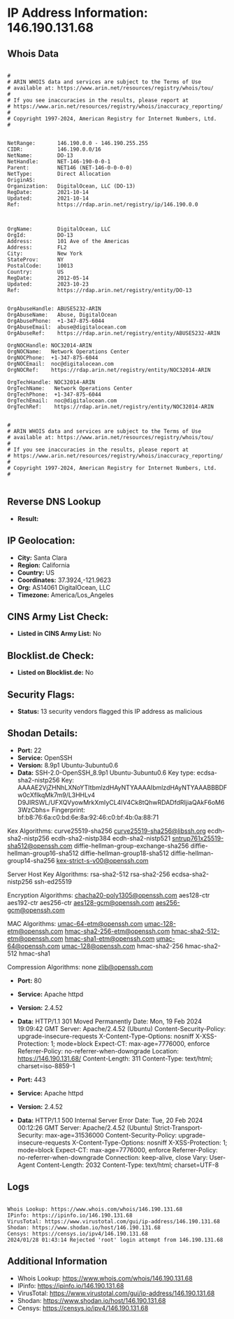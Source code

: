 # IP Address Information: 146.190.131.68

## Whois Data
```

#
# ARIN WHOIS data and services are subject to the Terms of Use
# available at: https://www.arin.net/resources/registry/whois/tou/
#
# If you see inaccuracies in the results, please report at
# https://www.arin.net/resources/registry/whois/inaccuracy_reporting/
#
# Copyright 1997-2024, American Registry for Internet Numbers, Ltd.
#


NetRange:       146.190.0.0 - 146.190.255.255
CIDR:           146.190.0.0/16
NetName:        DO-13
NetHandle:      NET-146-190-0-0-1
Parent:         NET146 (NET-146-0-0-0-0)
NetType:        Direct Allocation
OriginAS:       
Organization:   DigitalOcean, LLC (DO-13)
RegDate:        2021-10-14
Updated:        2021-10-14
Ref:            https://rdap.arin.net/registry/ip/146.190.0.0



OrgName:        DigitalOcean, LLC
OrgId:          DO-13
Address:        101 Ave of the Americas
Address:        FL2
City:           New York
StateProv:      NY
PostalCode:     10013
Country:        US
RegDate:        2012-05-14
Updated:        2023-10-23
Ref:            https://rdap.arin.net/registry/entity/DO-13


OrgAbuseHandle: ABUSE5232-ARIN
OrgAbuseName:   Abuse, DigitalOcean 
OrgAbusePhone:  +1-347-875-6044 
OrgAbuseEmail:  abuse@digitalocean.com
OrgAbuseRef:    https://rdap.arin.net/registry/entity/ABUSE5232-ARIN

OrgNOCHandle: NOC32014-ARIN
OrgNOCName:   Network Operations Center
OrgNOCPhone:  +1-347-875-6044 
OrgNOCEmail:  noc@digitalocean.com
OrgNOCRef:    https://rdap.arin.net/registry/entity/NOC32014-ARIN

OrgTechHandle: NOC32014-ARIN
OrgTechName:   Network Operations Center
OrgTechPhone:  +1-347-875-6044 
OrgTechEmail:  noc@digitalocean.com
OrgTechRef:    https://rdap.arin.net/registry/entity/NOC32014-ARIN


#
# ARIN WHOIS data and services are subject to the Terms of Use
# available at: https://www.arin.net/resources/registry/whois/tou/
#
# If you see inaccuracies in the results, please report at
# https://www.arin.net/resources/registry/whois/inaccuracy_reporting/
#
# Copyright 1997-2024, American Registry for Internet Numbers, Ltd.
#


```
## Reverse DNS Lookup
- **Result:** 

## IP Geolocation:
- **City:** Santa Clara
- **Region:** California
- **Country:** US
- **Coordinates:** 37.3924,-121.9623
- **Org:** AS14061 DigitalOcean, LLC
- **Timezone:** America/Los_Angeles

## CINS Army List Check:
- **Listed in CINS Army List:** 
No

## Blocklist.de Check:
- **Listed on Blocklist.de:** 
No

## Security Flags:
- **Status:** 13 security vendors flagged this IP address as malicious

## Shodan Details:
- **Port:** 22
- **Service:** OpenSSH
- **Version:** 8.9p1 Ubuntu-3ubuntu0.6
- **Data:** SSH-2.0-OpenSSH_8.9p1 Ubuntu-3ubuntu0.6
Key type: ecdsa-sha2-nistp256
Key: AAAAE2VjZHNhLXNoYTItbmlzdHAyNTYAAAAIbmlzdHAyNTYAAABBBDFw0cXfIkqMk7m9/L3HHLv4
D9JIRSWL/UFXQVyowMrkXmIyCL4IV4Ck8tQhwRDADfdRIjiaQAkF6oM63WzCbhs=
Fingerprint: bf:b8:76:6a:c0:bd:6e:8a:92:46:c0:bf:4b:0a:88:71

Kex Algorithms:
	curve25519-sha256
	curve25519-sha256@libssh.org
	ecdh-sha2-nistp256
	ecdh-sha2-nistp384
	ecdh-sha2-nistp521
	sntrup761x25519-sha512@openssh.com
	diffie-hellman-group-exchange-sha256
	diffie-hellman-group16-sha512
	diffie-hellman-group18-sha512
	diffie-hellman-group14-sha256
	kex-strict-s-v00@openssh.com

Server Host Key Algorithms:
	rsa-sha2-512
	rsa-sha2-256
	ecdsa-sha2-nistp256
	ssh-ed25519

Encryption Algorithms:
	chacha20-poly1305@openssh.com
	aes128-ctr
	aes192-ctr
	aes256-ctr
	aes128-gcm@openssh.com
	aes256-gcm@openssh.com

MAC Algorithms:
	umac-64-etm@openssh.com
	umac-128-etm@openssh.com
	hmac-sha2-256-etm@openssh.com
	hmac-sha2-512-etm@openssh.com
	hmac-sha1-etm@openssh.com
	umac-64@openssh.com
	umac-128@openssh.com
	hmac-sha2-256
	hmac-sha2-512
	hmac-sha1

Compression Algorithms:
	none
	zlib@openssh.com


- **Port:** 80
- **Service:** Apache httpd
- **Version:** 2.4.52
- **Data:** HTTP/1.1 301 Moved Permanently
Date: Mon, 19 Feb 2024 19:09:42 GMT
Server: Apache/2.4.52 (Ubuntu)
Content-Security-Policy: upgrade-insecure-requests
X-Content-Type-Options: nosniff
X-XSS-Protection: 1; mode=block
Expect-CT: max-age=7776000, enforce
Referrer-Policy: no-referrer-when-downgrade
Location: https://146.190.131.68/
Content-Length: 311
Content-Type: text/html; charset=iso-8859-1



- **Port:** 443
- **Service:** Apache httpd
- **Version:** 2.4.52
- **Data:** HTTP/1.1 500 Internal Server Error
Date: Tue, 20 Feb 2024 00:12:26 GMT
Server: Apache/2.4.52 (Ubuntu)
Strict-Transport-Security: max-age=31536000
Content-Security-Policy: upgrade-insecure-requests
X-Content-Type-Options: nosniff
X-XSS-Protection: 1; mode=block
Expect-CT: max-age=7776000, enforce
Referrer-Policy: no-referrer-when-downgrade
Connection: keep-alive, close
Vary: User-Agent
Content-Length: 2032
Content-Type: text/html; charset=UTF-8



## Logs
```

Whois Lookup: https://www.whois.com/whois/146.190.131.68
IPinfo: https://ipinfo.io/146.190.131.68
VirusTotal: https://www.virustotal.com/gui/ip-address/146.190.131.68
Shodan: https://www.shodan.io/host/146.190.131.68
Censys: https://censys.io/ipv4/146.190.131.68
2024/01/28 01:43:14 Rejected 'root' login attempt from 146.190.131.68

```
## Additional Information
- Whois Lookup: https://www.whois.com/whois/146.190.131.68
- IPinfo: https://ipinfo.io/146.190.131.68
- VirusTotal: https://www.virustotal.com/gui/ip-address/146.190.131.68
- Shodan: https://www.shodan.io/host/146.190.131.68
- Censys: https://censys.io/ipv4/146.190.131.68

